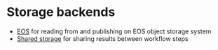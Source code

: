 # Storage backends

- [EOS](storage-backends/eos) for reading from and publishing on EOS object storage system
- [Shared storage](storage-backends/shared-storage) for sharing results between workflow steps

